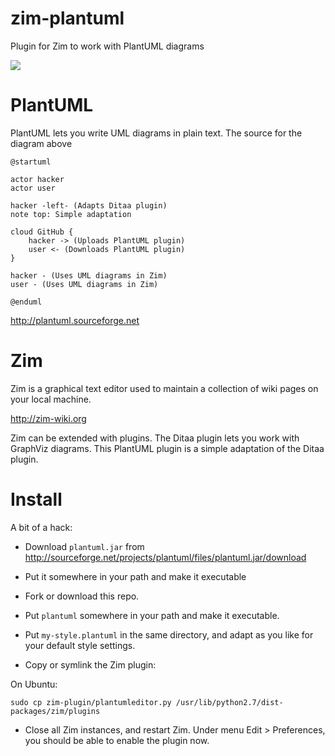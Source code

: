 zim-plantuml
============

Plugin for Zim to work with PlantUML diagrams

![](https://raw.githubusercontent.com/rolfkleef/zim-plantuml/master/plantuml-sample.png)

PlantUML
========

PlantUML lets you write UML diagrams in plain text. The source for the diagram above

```
@startuml

actor hacker
actor user

hacker -left- (Adapts Ditaa plugin)
note top: Simple adaptation

cloud GitHub {
    hacker -> (Uploads PlantUML plugin)
    user <- (Downloads PlantUML plugin)
}

hacker - (Uses UML diagrams in Zim)
user - (Uses UML diagrams in Zim)

@enduml
```

http://plantuml.sourceforge.net

Zim
===

Zim is a graphical text editor used to maintain a collection of 
wiki pages on your local machine.

http://zim-wiki.org

Zim can be extended with plugins. The Ditaa plugin lets you work with
GraphViz diagrams. This PlantUML plugin is a simple adaptation of the Ditaa plugin.

Install
=======

A bit of a hack:

* Download `plantuml.jar` from http://sourceforge.net/projects/plantuml/files/plantuml.jar/download
* Put it somewhere in your path and make it executable

* Fork or download this repo.
* Put `plantuml` somewhere in your path and make it executable.
* Put `my-style.plantuml` in the same directory, and adapt as you like for your default style settings.
* Copy or symlink the Zim plugin:

On Ubuntu:
  
  `sudo cp zim-plugin/plantumleditor.py /usr/lib/python2.7/dist-packages/zim/plugins`
  
* Close all Zim instances, and restart Zim. Under menu Edit > Preferences, you should be able to enable the plugin now.

